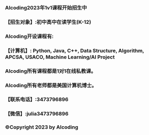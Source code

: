 ### AIcoding2023年1v1课程开始招生中
### 【招生对象】:初中高中在读学生(K-12)

### AIcoding开设课程有:
### 【计算机】: Python, Java, C++, Data Structure, Algorithm, APCSA, USACO, Machine Learning/AI Project
### AIcoding所有课程都是1对1在线私教课。
### AIcoding所有老师都是美国计算机博士。


### 【联系电话】:3473796896
### 【微信】:julia3473796896
### ©Copyright 2023 by AIcoding